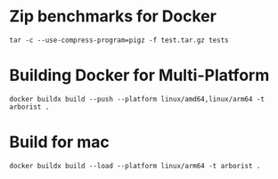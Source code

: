 # Zip benchmarks for Docker
```
tar -c --use-compress-program=pigz -f test.tar.gz tests
```

# Building Docker for Multi-Platform

```
docker buildx build --push --platform linux/amd64,linux/arm64 -t arborist .
```

# Build for mac
```
docker buildx build --load --platform linux/arm64 -t arborist .
```
